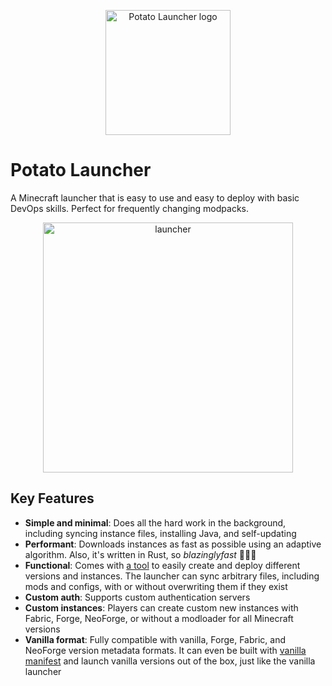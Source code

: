 <p align="center">
  <img src="packaging/potato_launcher.png" alt="Potato Launcher logo" width="200"/>
</p>

# Potato Launcher

A Minecraft launcher that is easy to use and easy to deploy with basic DevOps skills. Perfect for frequently changing modpacks.

<p align="center">
  <img src="https://github.com/user-attachments/assets/7b6f310f-c564-4d26-93cc-b709f272efdb" alt="launcher" width="400"/>
</p>

## Key Features

- **Simple and minimal**: Does all the hard work in the background, including syncing instance files, installing Java, and self-updating
- **Performant**: Downloads instances as fast as possible using an adaptive algorithm. Also, it's written in Rust, so *blazinglyfast* 🚀🚀🚀
- **Functional**: Comes with [a tool](http://launcher-docs.petr1furious.me/creating-instances) to easily create and deploy different versions and instances. The launcher can sync arbitrary files, including mods and configs, with or without overwriting them if they exist
- **Custom auth**: Supports custom authentication servers
- **Custom instances**: Players can create custom new instances with Fabric, Forge, NeoForge, or without a modloader for all Minecraft versions
- **Vanilla format**: Fully compatible with vanilla, Forge, Fabric, and NeoForge version metadata formats. It can even be built with [vanilla manifest](https://piston-meta.mojang.com/mc/game/version_manifest_v2.json) and launch vanilla versions out of the box, just like the vanilla launcher
